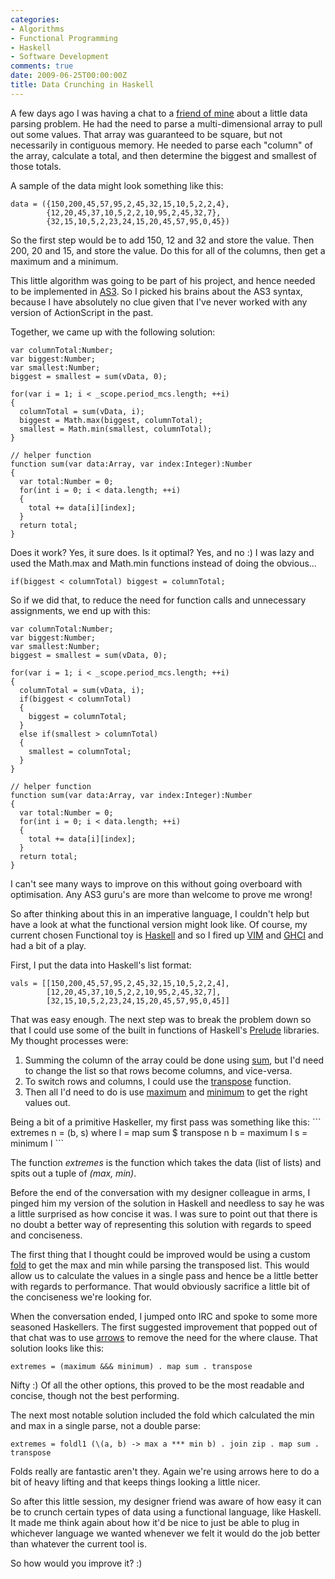 ```yaml
---
categories:
- Algorithms
- Functional Programming
- Haskell
- Software Development
comments: true
date: 2009-06-25T00:00:00Z
title: Data Crunching in Haskell
---
```


A few days ago I was having a chat to a <a href="http://shiftperception.com/blog" title="Shifty">friend of mine</a> about a little data parsing problem. He had the need to parse a multi-dimensional array to pull out some values. That array was guaranteed to be square, but not necessarily in contiguous memory. He needed to parse each "column" of the array, calculate a total, and then determine the biggest and smallest of those totals.

A sample of the data might look something like this:

```
data = ({150,200,45,57,95,2,45,32,15,10,5,2,2,4},
        {12,20,45,37,10,5,2,2,10,95,2,45,32,7},
        {32,15,10,5,2,23,24,15,20,45,57,95,0,45})
```

So the first step would be to add 150, 12 and 32 and store the value. Then 200, 20 and 15, and store the value. Do this for all of the columns, then get a maximum and a minimum.

<!--more-->

This little algorithm was going to be part of his project, and hence needed to be implemented in <a href="http://www.adobe.com/devnet/actionscript/articles/actionscript3_overview.html" title="ActionScript 3.0">AS3</a>. So I picked his brains about the AS3 syntax, because I have absolutely no clue given that I've never worked with any version of ActionScript in the past.

Together, we came up with the following solution:

```
var columnTotal:Number;
var biggest:Number;
var smallest:Number;
biggest = smallest = sum(vData, 0);

for(var i = 1; i < _scope.period_mcs.length; ++i)
{
  columnTotal = sum(vData, i);
  biggest = Math.max(biggest, columnTotal);
  smallest = Math.min(smallest, columnTotal);
}

// helper function 
function sum(var data:Array, var index:Integer):Number
{
  var total:Number = 0;
  for(int i = 0; i < data.length; ++i)
  {
    total += data[i][index];
  }
  return total;
}
```

Does it work? Yes, it sure does. Is it optimal? Yes, and no :) I was lazy and used the Math.max and Math.min functions instead of doing the obvious...

```
if(biggest < columnTotal) biggest = columnTotal;
```

So if we did that, to reduce the need for function calls and unnecessary assignments, we end up with this:

```
var columnTotal:Number;
var biggest:Number;
var smallest:Number;
biggest = smallest = sum(vData, 0);

for(var i = 1; i < _scope.period_mcs.length; ++i)
{
  columnTotal = sum(vData, i);
  if(biggest < columnTotal)
  {
    biggest = columnTotal;
  }
  else if(smallest > columnTotal)
  {
    smallest = columnTotal;
  }
}

// helper function 
function sum(var data:Array, var index:Integer):Number
{
  var total:Number = 0;
  for(int i = 0; i < data.length; ++i)
  {
    total += data[i][index];
  }
  return total;
}
```

I can't see many ways to improve on this without going overboard with optimisation. Any AS3 guru's are more than welcome to prove me wrong!

So after thinking about this in an imperative language, I couldn't help but have a look at what the functional version might look like. Of course, my current chosen Functional toy is <a href="http://haskell.org/" title="Haskell">Haskell</a> and so I fired up <a href="http://vim.org/" title="VIM">VIM</a> and <a href="http://www.haskell.org/ghc/" title="GHC">GHCI</a> and had a bit of a play.

First, I put the data into Haskell's list format:

```
vals = [[150,200,45,57,95,2,45,32,15,10,5,2,2,4],
        [12,20,45,37,10,5,2,2,10,95,2,45,32,7],
        [32,15,10,5,2,23,24,15,20,45,57,95,0,45]]
```

That was easy enough. The next step was to break the problem down so that I could use some of the built in functions of Haskell's <a href="http://haskell.org/ghc/docs/latest/html/libraries/base/Prelude.html" title="Prelude">Prelude</a> libraries. My thought processes were:
<ol>
<li>Summing the column of the array could be done using <a href="http://haskell.org/ghc/docs/latest/html/libraries/base/Prelude.html#v:sum" title="sum">sum</a>, but I'd need to change the list so that rows become columns, and vice-versa.</li>
<li>To switch rows and columns, I could use the <a href="http://haskell.org/ghc/docs/latest/html/libraries/base/Data-List.html#v:transpose" title="Data.List.transpose">transpose</a> function.</li>
<li>Then all I'd need to do is use <a href="http://haskell.org/ghc/docs/latest/html/libraries/base/Prelude.html#v:maximum" title="maximum">maximum</a> and <a href="http://haskell.org/ghc/docs/latest/html/libraries/base/Prelude.html#v:minimum" title="minimum">minimum</a> to get the right values out.</li>
</ol>
Being a bit of a primitive Haskeller, my first pass was something like this:
```
extremes n = (b, s)
  where
    l = map sum $ transpose n
    b = maximum l
    s = minimum l
```

The function <em>extremes</em> is the function which takes the data (list of lists) and spits out a tuple of <em>(max, min)</em>.

Before the end of the conversation with my designer colleague in arms, I pinged him my version of the solution in Haskell and needless to say he was a little surprised as how concise it was. I was sure to point out that there is no doubt a better way of representing this solution with regards to speed and conciseness.

The first thing that I thought could be improved would be using a custom <a href="http://www.haskell.org/haskellwiki/Fold" title="Fold">fold</a> to get the max and min while parsing the transposed list. This would allow us to calculate the values in a single pass and hence be a little better with regards to performance. That would obviously sacrifice a little bit of the conciseness we're looking for.

When the conversation ended, I jumped onto IRC and spoke to some more seasoned Haskellers. The first suggested improvement that popped out of that chat was to use <a href="http://www.haskell.org/arrows/" title="Arrows">arrows</a> to remove the need for the where clause. That solution looks like this:
```
extremes = (maximum &&& minimum) . map sum . transpose
```

Nifty :) Of all the other options, this proved to be the most readable and concise, though not the best performing.

The next most notable solution included the fold which calculated the min and max in a single parse, not a double parse:
```
extremes = foldl1 (\(a, b) -> max a *** min b) . join zip . map sum . transpose
```

Folds really are fantastic aren't they. Again we're using arrows here to do a bit of heavy lifting and that keeps things looking a little nicer.

So after this little session, my designer friend was aware of how easy it can be to crunch certain types of data using a functional language, like Haskell. It made me think again about how it'd be nice to just be able to plug in whichever language we wanted whenever we felt it would do the job better than whatever the current tool is.

So how would you improve it? :)

